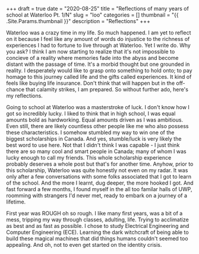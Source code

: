+++
draft = true
date = "2020-08-25"
title = "Reflections of many years of school at Waterloo Pt. 1/N"
slug = "loo"
categories = []
thumbnail = "{{ .Site.Params.thumbnail }}"
description = "Reflections"
+++


Waterloo was a crazy time in my life. So much happened. I am yet to reflect on it because I feel like any amount of words do injustice to the richness of experiences I had to fortune to live through at Waterloo. Yet I write do. Why you ask? I think I am now starting to realize that it's not impossible to concieve of a reality where memories fade into the abyss and become distant with the passage of time. It's a morbid thought but one grounded in reality. I desperately would like to grasp onto something to hold onto; to pay homage to this journey called life and the gifts called experiences. It kind of feels like buying life insurance. Don't think that will happen but in the off-chance that calamity strikes, I am prepared. So without further ado, here's my reflections. 

Going to school at Waterloo was a masterstroke of luck. I don't know how I got so incredibly lucky. I liked to think that in high school, I was equal amounts bold as hardworking. Equal amounts driven as I was ambitious. Even still, there are likely countless other people like me who also possess these characteristics. I somehow stumbled my way to win one of the biggest scholarships in Canada. And yes, stumble/luck is very likely the best word to use here. Not that I didn't think I was capable - I just think there are so many cool and smart people in Canada; many of whom I was lucky enough to call my friends. This whole scholarship experience probably deserves a whole post but that's for another time. Anyhow, prior to this scholarship, Waterloo was quite honestly not even on my radar. It was only after a few conversations with some folks associated that I got to learn of the school. And the more I learnt, dug deeper, the more hooked I got. And fast forward a few months, I found myself in the all too familar halls of UWP, roomming with strangers I'd never met, ready to embark on a journey of a lifetime.

First year was ROUGH oh so rough. I like many first years, was a bit of a mess, tripping my way through classes, adulting, life. Trying to acclimatize as best and as fast as possible. I chose to study Electrical Engineering and Computer Engineering (ECE). Learning the dark witchcraft of being able to build these magical machines that did things humans couldn't seemed too appealing. And oh, not to even get started on the identity crisis.
